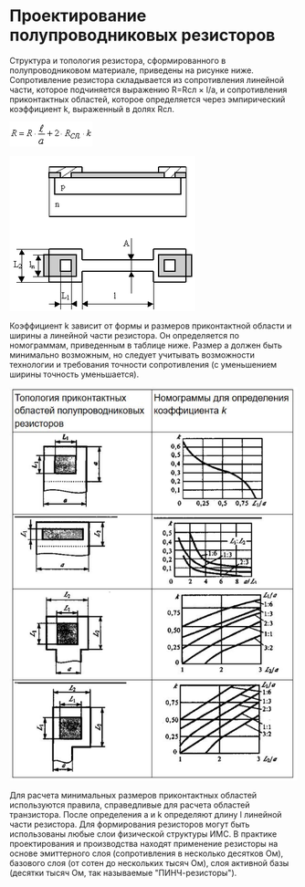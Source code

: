 # Проектирование полупроводниковых резисторов

Структура и топология резистора, сформированного в полупроводниковом материале, приведены на рисунке ниже. Сопротивление резистора складывается из сопротивления линейной части, которое подчиняется выражению R=Rсл × l/a, и сопротивления приконтактных областей, которое определяется через эмпирический коэффициент k, выраженный в долях Rсл.  

![image4](./images/image4.gif "Формула")  


![image3](./images/image3.gif "Резистор")  

Коэффициент k зависит от формы и размеров приконтактной области и ширины а линейной части резистора. Он определяется по номограммам, приведенным в таблице ниже. Размер а должен быть минимально возможным, но следует учитывать возможности технологии и требования точности сопротивления (с уменьшением ширины точность уменьшается).  

![image5](./images/image5.JPG "Номограммы")  

Для расчета минимальных размеров приконтактных областей используются правила, справедливые для расчета областей транзистора.  После определения а и k определяют длину l линейной части резистора. Для формирования резисторов могут быть использованы любые слои физической структуры ИМС. В практике проектирования и производства находят применение резисторы на основе эмиттерного слоя (сопротивления в несколько десятков Ом), базового слоя (от сотен до нескольких тысяч Ом), слоя активной базы (десятки тысяч Ом, так называемые "ПИНЧ-резисторы").
